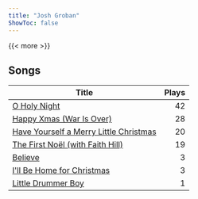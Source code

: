```yaml
---
title: "Josh Groban"
ShowToc: false
---
```


{{< more >}}

## Songs
Title | Plays 
----- | -----: 
[O Holy Night](/songs/o-holy-night) | 42
[Happy Xmas (War Is Over)](/songs/happy-xmas-war-is-over) | 28
[Have Yourself a Merry Little Christmas](/songs/have-yourself-a-merry-little-christmas) | 20
[The First Noël (with Faith Hill)](/songs/the-first-noel-with-faith-hill) | 19
[Believe](/songs/believe) | 3
[I'll Be Home for Christmas](/songs/ill-be-home-for-christmas) | 3
[Little Drummer Boy](/songs/little-drummer-boy) | 1

